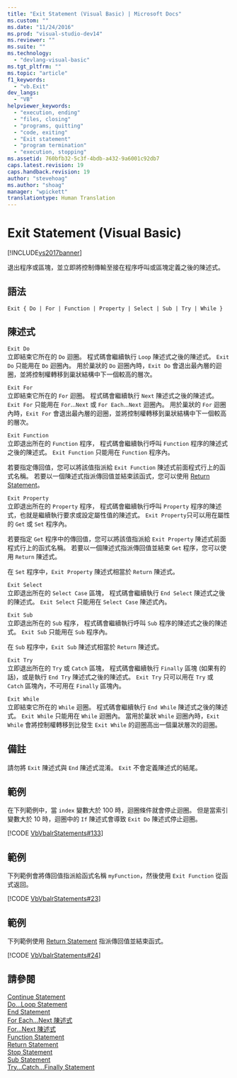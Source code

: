 ```yaml
---
title: "Exit Statement (Visual Basic) | Microsoft Docs"
ms.custom: ""
ms.date: "11/24/2016"
ms.prod: "visual-studio-dev14"
ms.reviewer: ""
ms.suite: ""
ms.technology: 
  - "devlang-visual-basic"
ms.tgt_pltfrm: ""
ms.topic: "article"
f1_keywords: 
  - "vb.Exit"
dev_langs: 
  - "VB"
helpviewer_keywords: 
  - "execution, ending"
  - "files, closing"
  - "programs, quitting"
  - "code, exiting"
  - "Exit statement"
  - "program termination"
  - "execution, stopping"
ms.assetid: 760bfb32-5c3f-4bdb-a432-9a6001c92db7
caps.latest.revision: 19
caps.handback.revision: 19
author: "stevehoag"
ms.author: "shoag"
manager: "wpickett"
translationtype: Human Translation
---
```

# Exit Statement (Visual Basic)
[!INCLUDE[vs2017banner](../../../csharp/includes/vs2017banner.md)]

退出程序或區塊，並立即將控制傳輸至接在程序呼叫或區塊定義之後的陳述式。  
  
## 語法  
  
```  
Exit { Do | For | Function | Property | Select | Sub | Try | While }  
```  
  
## 陳述式  
 `Exit Do`  
 立即結束它所在的 `Do` 迴圈。  程式碼會繼續執行 `Loop` 陳述式之後的陳述式。  `Exit Do` 只能用在 `Do` 迴圈內。  用於巢狀的 `Do` 迴圈內時，`Exit Do` 會退出最內層的迴圈，並將控制權轉移到巢狀結構中下一個較高的層次。  
  
 `Exit For`  
 立即結束它所在的 `For` 迴圈。  程式碼會繼續執行 `Next` 陳述式之後的陳述式。  `Exit For` 只能用在 `For`...`Next` 或 `For Each`...`Next` 迴圈內。  用於巢狀的 `For` 迴圈內時，`Exit For` 會退出最內層的迴圈，並將控制權轉移到巢狀結構中下一個較高的層次。  
  
 `Exit Function`  
 立即退出所在的 `Function` 程序，  程式碼會繼續執行呼叫 `Function` 程序的陳述式之後的陳述式。  `Exit Function` 只能用在 `Function` 程序內。  
  
 若要指定傳回值，您可以將該值指派給 `Exit Function` 陳述式前面程式行上的函式名稱。  若要以一個陳述式指派傳回值並結束該函式，您可以使用 [Return Statement](../../../visual-basic/language-reference/statements/return-statement.md)。  
  
 `Exit Property`  
 立即退出所在的 `Property` 程序，  程式碼會繼續執行呼叫 `Property` 程序的陳述式，也就是繼續執行要求或設定屬性值的陳述式。  `Exit Property`只可以用在屬性的 `Get` 或 `Set` 程序內。  
  
 若要指定 `Get` 程序中的傳回值，您可以將該值指派給 `Exit Property` 陳述式前面程式行上的函式名稱。  若要以一個陳述式指派傳回值並結束 `Get` 程序，您可以使用 `Return` 陳述式。  
  
 在 `Set` 程序中，`Exit Property` 陳述式相當於 `Return` 陳述式。  
  
 `Exit Select`  
 立即退出所在的 `Select Case` 區塊，  程式碼會繼續執行 `End Select` 陳述式之後的陳述式。  `Exit Select` 只能用在 `Select Case` 陳述式內。  
  
 `Exit Sub`  
 立即退出所在的 `Sub` 程序，  程式碼會繼續執行呼叫 `Sub` 程序的陳述式之後的陳述式。  `Exit Sub` 只能用在 `Sub` 程序內。  
  
 在 `Sub` 程序中，`Exit Sub` 陳述式相當於 `Return` 陳述式。  
  
 `Exit Try`  
 立即退出所在的 `Try` 或 `Catch` 區塊，  程式碼會繼續執行 `Finally` 區塊 \(如果有的話\)，或是執行 `End Try` 陳述式之後的陳述式。  `Exit Try` 只可以用在 `Try` 或 `Catch` 區塊內，不可用在 `Finally` 區塊內。  
  
 `Exit While`  
 立即結束它所在的 `While` 迴圈。  程式碼會繼續執行 `End While` 陳述式之後的陳述式。  `Exit While` 只能用在 `While` 迴圈內。  當用於巢狀 `While` 迴圈內時，`Exit While` 會將控制權轉移到比發生 `Exit While` 的迴圈高出一個巢狀層次的迴圈。  
  
## 備註  
 請勿將 `Exit` 陳述式與 `End` 陳述式混淆。  `Exit` 不會定義陳述式的結尾。  
  
## 範例  
 在下列範例中，當 `index` 變數大於 100 時，迴圈條件就會停止迴圈。  但是當索引變數大於 10 時，迴圈中的 `If` 陳述式會導致 `Exit Do` 陳述式停止迴圈。  
  
 [!CODE [VbVbalrStatements#133](../CodeSnippet/VS_Snippets_VBCSharp/VbVbalrStatements#133)]  
  
## 範例  
 下列範例會將傳回值指派給函式名稱 `myFunction`，然後使用 `Exit Function` 從函式返回。  
  
 [!CODE [VbVbalrStatements#23](../CodeSnippet/VS_Snippets_VBCSharp/VbVbalrStatements#23)]  
  
## 範例  
 下列範例使用 [Return Statement](../../../visual-basic/language-reference/statements/return-statement.md) 指派傳回值並結束函式。  
  
 [!CODE [VbVbalrStatements#24](../CodeSnippet/VS_Snippets_VBCSharp/VbVbalrStatements#24)]  
  
## 請參閱  
 [Continue Statement](../../../visual-basic/language-reference/statements/continue-statement.md)   
 [Do...Loop Statement](../../../visual-basic/language-reference/statements/do-loop-statement.md)   
 [End Statement](../../../visual-basic/language-reference/statements/end-statement.md)   
 [For Each...Next 陳述式](../../../visual-basic/language-reference/statements/for-each-next-statement.md)   
 [For...Next 陳述式](../../../visual-basic/language-reference/statements/for-next-statement.md)   
 [Function Statement](../../../visual-basic/language-reference/statements/function-statement.md)   
 [Return Statement](../../../visual-basic/language-reference/statements/return-statement.md)   
 [Stop Statement](../../../visual-basic/language-reference/statements/stop-statement.md)   
 [Sub Statement](../../../visual-basic/language-reference/statements/sub-statement.md)   
 [Try...Catch...Finally Statement](../../../visual-basic/language-reference/statements/try-catch-finally-statement.md)